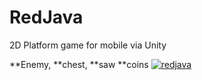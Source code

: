 # RedJava
 
 2D Platform game for mobile via Unity

**Enemy,
**chest, 
**saw 
**coins
[![redjava](RedJava/RedJAVA/img/redjava_img1.png "RedJava")](https://github.com/hakaell/RedJava/blob/main/RedJAVA/img/redjava_img1.png)
